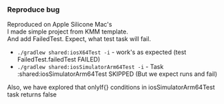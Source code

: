 ### Reproduce bug
Reproduced on Apple Silicone Mac's  
I made simple project from KMM template.  
And add FailedTest. Expect, what test task will fail.  

 - `./gradlew shared:iosX64Test -i` - work's as expected (test FailedTest.failedTest FAILED)  
 - `./gradlew shared:iosSimulatorArm64Test -i` - Task :shared:iosSimulatorArm64Test SKIPPED (But we expect runs and fail)

Also, we have explored that onlyIf{} conditions in iosSimulatorArm64Test task returns false

